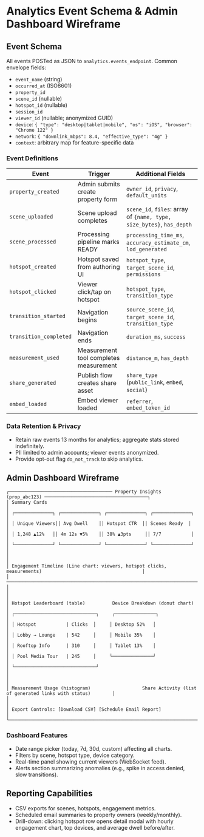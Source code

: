 # Analytics Event Schema & Admin Dashboard Wireframe

## Event Schema
All events POSTed as JSON to `analytics.events_endpoint`. Common envelope fields:
- `event_name` (string)
- `occurred_at` (ISO8601)
- `property_id`
- `scene_id` (nullable)
- `hotspot_id` (nullable)
- `session_id`
- `viewer_id` (nullable; anonymized GUID)
- `device`: `{ "type": "desktop|tablet|mobile", "os": "iOS", "browser": "Chrome 122" }`
- `network`: `{ "downlink_mbps": 8.4, "effective_type": "4g" }`
- `context`: arbitrary map for feature-specific data

### Event Definitions
| Event | Trigger | Additional Fields |
|-------|---------|-------------------|
| `property_created` | Admin submits create property form | `owner_id`, `privacy`, `default_units` |
| `scene_uploaded` | Scene upload completes | `scene_id`, `files`: array of `{name, type, size_bytes}`, `has_depth` |
| `scene_processed` | Processing pipeline marks READY | `processing_time_ms`, `accuracy_estimate_cm`, `lod_generated` |
| `hotspot_created` | Hotspot saved from authoring UI | `hotspot_type`, `target_scene_id`, `permissions` |
| `hotspot_clicked` | Viewer click/tap on hotspot | `hotspot_type`, `transition_type` |
| `transition_started` | Navigation begins | `source_scene_id`, `target_scene_id`, `transition_type` |
| `transition_completed` | Navigation ends | `duration_ms`, `success` |
| `measurement_used` | Measurement tool completes measurement | `distance_m`, `has_depth` |
| `share_generated` | Publish flow creates share asset | `share_type` (`public_link`, `embed`, `social`) |
| `embed_loaded` | Embed viewer loaded | `referrer`, `embed_token_id` |

### Data Retention & Privacy
- Retain raw events 13 months for analytics; aggregate stats stored indefinitely.
- PII limited to admin accounts; viewer events anonymized.
- Provide opt-out flag `do_not_track` to skip analytics.

## Admin Dashboard Wireframe

```
┌────────────────────────────────────── Property Insights (prop_abc123) ──────────────────────────────────────┐
│ Summary Cards                                                                                               │
│ ┌──────────────┐ ┌──────────────┐ ┌──────────────┐ ┌──────────────┐                                          │
│ │ Unique Viewers││ Avg Dwell    ││ Hotspot CTR  ││ Scenes Ready  │                                          │
│ │ 1,248 ▲12%   ││ 4m 12s ▼5%    ││ 38% ▲3pts     ││ 7/7           │                                          │
│ └──────────────┘ └──────────────┘ └──────────────┘ └──────────────┘                                          │
│                                                                                                              │
│ Engagement Timeline (Line chart: viewers, hotspot clicks, measurements)                                     │
│ ─────────────────────────────────────────────────────────────────────────────────────────────────────────── │
│                                                                                                              │
│ Hotspot Leaderboard (table)          Device Breakdown (donut chart)                                         │
│ ┌──────────────────────────────┐     ┌───────────────┐                                                       │
│ │ Hotspot           | Clicks  │     │ Desktop 52%   │                                                       │
│ │ Lobby → Lounge    | 542     │     │ Mobile 35%    │                                                       │
│ │ Rooftop Info      | 310     │     │ Tablet 13%    │                                                       │
│ │ Pool Media Tour   | 245     │     └───────────────┘                                                       │
│ └──────────────────────────────┘                                                                             │
│                                                                                                              │
│ Measurement Usage (histogram)                   Share Activity (list of generated links with status)        │
│                                                                                                              │
│ Export Controls: [Download CSV] [Schedule Email Report]                                                     │
└──────────────────────────────────────────────────────────────────────────────────────────────────────────────┘
```

### Dashboard Features
- Date range picker (today, 7d, 30d, custom) affecting all charts.
- Filters by scene, hotspot type, device category.
- Real-time panel showing current viewers (WebSocket feed).
- Alerts section summarizing anomalies (e.g., spike in access denied, slow transitions).

## Reporting Capabilities
- CSV exports for scenes, hotspots, engagement metrics.
- Scheduled email summaries to property owners (weekly/monthly).
- Drill-down: clicking hotspot row opens detail modal with hourly engagement chart, top devices, and average dwell before/after.

